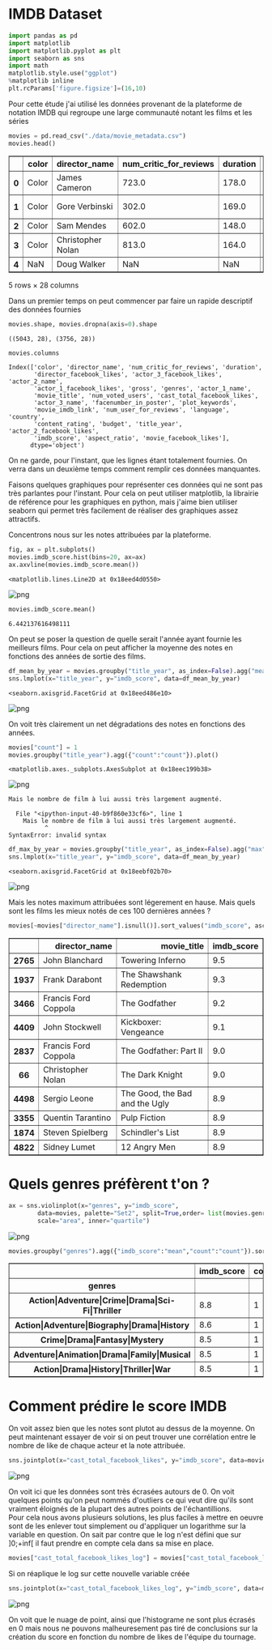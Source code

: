 # IMDB Dataset

```python
import pandas as pd
import matplotlib
import matplotlib.pyplot as plt
import seaborn as sns
import math
matplotlib.style.use("ggplot")
%matplotlib inline
plt.rcParams['figure.figsize']=(16,10)
```

Pour cette étude j'ai utilisé les données provenant de la plateforme de notation IMDB qui regroupe une large communauté notant les films et les séries


```python
movies = pd.read_csv("./data/movie_metadata.csv")
movies.head()
```




<div>
<table border="1" class="dataframe">
  <thead>
    <tr style="text-align: right;">
      <th></th>
      <th>color</th>
      <th>director_name</th>
      <th>num_critic_for_reviews</th>
      <th>duration</th>
      <th>director_facebook_likes</th>
      <th>actor_3_facebook_likes</th>
      <th>actor_2_name</th>
      <th>actor_1_facebook_likes</th>
      <th>gross</th>
      <th>genres</th>
      <th>...</th>
      <th>num_user_for_reviews</th>
      <th>language</th>
      <th>country</th>
      <th>content_rating</th>
      <th>budget</th>
      <th>title_year</th>
      <th>actor_2_facebook_likes</th>
      <th>imdb_score</th>
      <th>aspect_ratio</th>
      <th>movie_facebook_likes</th>
    </tr>
  </thead>
  <tbody>
    <tr>
      <th>0</th>
      <td>Color</td>
      <td>James Cameron</td>
      <td>723.0</td>
      <td>178.0</td>
      <td>0.0</td>
      <td>855.0</td>
      <td>Joel David Moore</td>
      <td>1000.0</td>
      <td>760505847.0</td>
      <td>Action|Adventure|Fantasy|Sci-Fi</td>
      <td>...</td>
      <td>3054.0</td>
      <td>English</td>
      <td>USA</td>
      <td>PG-13</td>
      <td>237000000.0</td>
      <td>2009.0</td>
      <td>936.0</td>
      <td>7.9</td>
      <td>1.78</td>
      <td>33000</td>
    </tr>
    <tr>
      <th>1</th>
      <td>Color</td>
      <td>Gore Verbinski</td>
      <td>302.0</td>
      <td>169.0</td>
      <td>563.0</td>
      <td>1000.0</td>
      <td>Orlando Bloom</td>
      <td>40000.0</td>
      <td>309404152.0</td>
      <td>Action|Adventure|Fantasy</td>
      <td>...</td>
      <td>1238.0</td>
      <td>English</td>
      <td>USA</td>
      <td>PG-13</td>
      <td>300000000.0</td>
      <td>2007.0</td>
      <td>5000.0</td>
      <td>7.1</td>
      <td>2.35</td>
      <td>0</td>
    </tr>
    <tr>
      <th>2</th>
      <td>Color</td>
      <td>Sam Mendes</td>
      <td>602.0</td>
      <td>148.0</td>
      <td>0.0</td>
      <td>161.0</td>
      <td>Rory Kinnear</td>
      <td>11000.0</td>
      <td>200074175.0</td>
      <td>Action|Adventure|Thriller</td>
      <td>...</td>
      <td>994.0</td>
      <td>English</td>
      <td>UK</td>
      <td>PG-13</td>
      <td>245000000.0</td>
      <td>2015.0</td>
      <td>393.0</td>
      <td>6.8</td>
      <td>2.35</td>
      <td>85000</td>
    </tr>
    <tr>
      <th>3</th>
      <td>Color</td>
      <td>Christopher Nolan</td>
      <td>813.0</td>
      <td>164.0</td>
      <td>22000.0</td>
      <td>23000.0</td>
      <td>Christian Bale</td>
      <td>27000.0</td>
      <td>448130642.0</td>
      <td>Action|Thriller</td>
      <td>...</td>
      <td>2701.0</td>
      <td>English</td>
      <td>USA</td>
      <td>PG-13</td>
      <td>250000000.0</td>
      <td>2012.0</td>
      <td>23000.0</td>
      <td>8.5</td>
      <td>2.35</td>
      <td>164000</td>
    </tr>
    <tr>
      <th>4</th>
      <td>NaN</td>
      <td>Doug Walker</td>
      <td>NaN</td>
      <td>NaN</td>
      <td>131.0</td>
      <td>NaN</td>
      <td>Rob Walker</td>
      <td>131.0</td>
      <td>NaN</td>
      <td>Documentary</td>
      <td>...</td>
      <td>NaN</td>
      <td>NaN</td>
      <td>NaN</td>
      <td>NaN</td>
      <td>NaN</td>
      <td>NaN</td>
      <td>12.0</td>
      <td>7.1</td>
      <td>NaN</td>
      <td>0</td>
    </tr>
  </tbody>
</table>
<p>5 rows × 28 columns</p>
</div>



Dans un premier temps on peut commencer par faire un rapide descriptif des données fournies


```python
movies.shape, movies.dropna(axis=0).shape
```




    ((5043, 28), (3756, 28))




```python
movies.columns
```




    Index(['color', 'director_name', 'num_critic_for_reviews', 'duration',
           'director_facebook_likes', 'actor_3_facebook_likes', 'actor_2_name',
           'actor_1_facebook_likes', 'gross', 'genres', 'actor_1_name',
           'movie_title', 'num_voted_users', 'cast_total_facebook_likes',
           'actor_3_name', 'facenumber_in_poster', 'plot_keywords',
           'movie_imdb_link', 'num_user_for_reviews', 'language', 'country',
           'content_rating', 'budget', 'title_year', 'actor_2_facebook_likes',
           'imdb_score', 'aspect_ratio', 'movie_facebook_likes'],
          dtype='object')



On ne garde, pour l'instant, que les lignes étant totalement fournies. On verra dans un deuxième temps comment remplir ces données manquantes. 

Faisons quelques graphiques pour représenter ces données qui ne sont pas très parlantes pour l'instant. Pour cela on peut utiliser matplotlib, la librairie de référence pour les graphiques en python, mais j'aime bien utiliser seaborn qui permet très facilement de réaliser des graphiques assez attractifs.

Concentrons nous sur les notes attribuées par la plateforme. 


```python
fig, ax = plt.subplots()
movies.imdb_score.hist(bins=20, ax=ax)
ax.axvline(movies.imdb_score.mean())
```




    <matplotlib.lines.Line2D at 0x18eed4d0550>




![png](output_9_1.png)



```python
movies.imdb_score.mean()
```




    6.442137616498111



On peut se poser la question de quelle serait l'année ayant fournie les meilleurs films. Pour cela on peut afficher la moyenne des notes en fonctions des années de sortie des films.


```python
df_mean_by_year = movies.groupby("title_year", as_index=False).agg("mean")
sns.lmplot(x="title_year", y="imdb_score", data=df_mean_by_year)
```




    <seaborn.axisgrid.FacetGrid at 0x18eed486e10>




![png](output_12_1.png)


On voit très clairement un net dégradations des notes en fonctions des années. 


```python
movies["count"] = 1
movies.groupby("title_year").agg({"count":"count"}).plot()
```




    <matplotlib.axes._subplots.AxesSubplot at 0x18eec199b38>




![png](output_14_1.png)



```python
Mais le nombre de film à lui aussi très largement augmenté. 
```


      File "<ipython-input-40-b9f860e33cf6>", line 1
        Mais le nombre de film à lui aussi très largement augmenté.
              ^
    SyntaxError: invalid syntax
    



```python
df_max_by_year = movies.groupby("title_year", as_index=False).agg("max")
sns.lmplot(x="title_year", y="imdb_score", data=df_mean_by_year)
```




    <seaborn.axisgrid.FacetGrid at 0x18eebf02b70>




![png](output_16_1.png)


Mais les notes maximum attribuées sont légerement en hause. Mais quels sont les films les mieux notés de ces 100 dernières années ?




```python
movies[~movies["director_name"].isnull()].sort_values("imdb_score", ascending=False).head(10)[["director_name", "movie_title", "imdb_score"]]
```




<div>
<table border="1" class="dataframe">
  <thead>
    <tr style="text-align: right;">
      <th></th>
      <th>director_name</th>
      <th>movie_title</th>
      <th>imdb_score</th>
    </tr>
  </thead>
  <tbody>
    <tr>
      <th>2765</th>
      <td>John Blanchard</td>
      <td>Towering Inferno</td>
      <td>9.5</td>
    </tr>
    <tr>
      <th>1937</th>
      <td>Frank Darabont</td>
      <td>The Shawshank Redemption</td>
      <td>9.3</td>
    </tr>
    <tr>
      <th>3466</th>
      <td>Francis Ford Coppola</td>
      <td>The Godfather</td>
      <td>9.2</td>
    </tr>
    <tr>
      <th>4409</th>
      <td>John Stockwell</td>
      <td>Kickboxer: Vengeance</td>
      <td>9.1</td>
    </tr>
    <tr>
      <th>2837</th>
      <td>Francis Ford Coppola</td>
      <td>The Godfather: Part II</td>
      <td>9.0</td>
    </tr>
    <tr>
      <th>66</th>
      <td>Christopher Nolan</td>
      <td>The Dark Knight</td>
      <td>9.0</td>
    </tr>
    <tr>
      <th>4498</th>
      <td>Sergio Leone</td>
      <td>The Good, the Bad and the Ugly</td>
      <td>8.9</td>
    </tr>
    <tr>
      <th>3355</th>
      <td>Quentin Tarantino</td>
      <td>Pulp Fiction</td>
      <td>8.9</td>
    </tr>
    <tr>
      <th>1874</th>
      <td>Steven Spielberg</td>
      <td>Schindler's List</td>
      <td>8.9</td>
    </tr>
    <tr>
      <th>4822</th>
      <td>Sidney Lumet</td>
      <td>12 Angry Men</td>
      <td>8.9</td>
    </tr>
  </tbody>
</table>
</div>



# Quels genres préfèrent t'on ?


```python
ax = sns.violinplot(x="genres", y="imdb_score",
        data=movies, palette="Set2", split=True,order= list(movies.genres.value_counts().head(10).index),
        scale="area", inner="quartile")
```


![png](output_20_0.png)



```python
movies.groupby("genres").agg({"imdb_score":"mean","count":"count"}).sort_values("imdb_score", ascending=False).head(5)
```




<div>
<table border="1" class="dataframe">
  <thead>
    <tr style="text-align: right;">
      <th></th>
      <th>imdb_score</th>
      <th>count</th>
    </tr>
    <tr>
      <th>genres</th>
      <th></th>
      <th></th>
    </tr>
  </thead>
  <tbody>
    <tr>
      <th>Action|Adventure|Crime|Drama|Sci-Fi|Thriller</th>
      <td>8.8</td>
      <td>1</td>
    </tr>
    <tr>
      <th>Action|Adventure|Biography|Drama|History</th>
      <td>8.6</td>
      <td>1</td>
    </tr>
    <tr>
      <th>Crime|Drama|Fantasy|Mystery</th>
      <td>8.5</td>
      <td>1</td>
    </tr>
    <tr>
      <th>Adventure|Animation|Drama|Family|Musical</th>
      <td>8.5</td>
      <td>1</td>
    </tr>
    <tr>
      <th>Action|Drama|History|Thriller|War</th>
      <td>8.5</td>
      <td>1</td>
    </tr>
  </tbody>
</table>
</div>



# Comment prédire le score IMDB

On voit assez bien que les notes sont plutot au dessus de la moyenne. On peut maintenant essayer de voir si on peut trouver une corrélation entre le nombre de like de chaque acteur et la note attribuée.


```python
sns.jointplot(x="cast_total_facebook_likes", y="imdb_score", data=movies);
```


![png](output_24_0.png)


On voit ici que les données sont très écrasées autours de 0. On voit quelques points qu'on  peut nommés d'outliers ce qui veut dire qu'ils sont vraiment éloignés de la plupart des autres points de l'échantillions.  
Pour cela nous avons plusieurs solutions, les plus faciles à mettre en oeuvre sont de les enlever tout simplement ou d'appliquer un logarithme sur la variable en question. On sait par contre que le log n'est défini que sur ]0;+inf[ il faut prendre en compte cela dans sa mise en place.


```python
movies["cast_total_facebook_likes_log"] = movies["cast_total_facebook_likes"].apply(lambda x : math.log(x) if x!=0 else x)
```

Si on réaplique le log sur cette nouvelle variable créée


```python
sns.jointplot(x="cast_total_facebook_likes_log", y="imdb_score", data=movies);

```


![png](output_28_0.png)


On voit que le nuage de point, ainsi que l'histograme ne sont plus écrasés en 0 mais nous ne pouvons malheuresement pas tiré de conclusions sur la création du score en fonction du nombre de likes de l'équipe du tournage.
